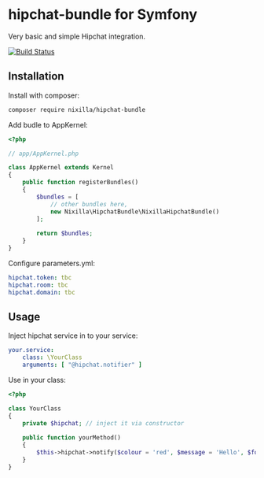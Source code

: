 # hipchat-bundle for Symfony

Very basic and simple Hipchat integration.

[![Build Status](https://travis-ci.org/nixilla/hipchat-bundle.svg?branch=master)](https://travis-ci.org/nixilla/hipchat-bundle)

## Installation

Install with composer:

```bash
composer require nixilla/hipchat-bundle
```

Add budle to AppKernel:

```php
<?php

// app/AppKernel.php

class AppKernel extends Kernel
{
    public function registerBundles()
    {
        $bundles = [
            // other bundles here,
            new Nixilla\HipchatBundle\NixillaHipchatBundle()
        ];
        
        return $bundles;
    }
}
```

Configure parameters.yml:

```yaml
hipchat.token: tbc
hipchat.room: tbc
hipchat.domain: tbc
```


## Usage

Inject hipchat service in to your service:

```yaml
your.service:
    class: \YourClass
    arguments: [ "@hipchat.notifier" ]
```

Use in your class:

```php
<?php

class YourClass
{
    private $hipchat; // inject it via constructor
    
    public function yourMethod()
    {
        $this->hipchat->notify($colour = 'red', $message = 'Hello', $format = 'text', $notify = false);        
    }
}
```